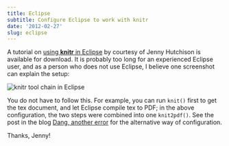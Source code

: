 ```yaml
---
title: Eclipse
subtitle: Configure Eclipse to work with knitr
date: '2012-02-27'
slug: eclipse
---
```


A tutorial on [using **knitr** in Eclipse](https://github.com/yihui/knitr/releases/download/doc/knitr-eclipse.pdf) by courtesy of Jenny Hutchison is available for download. It is probably too long for an experienced Eclipse user, and as a person who does not use Eclipse, I believe one screenshot can explain the setup:

![knitr tool chain in Eclipse](https://db.yihui.org/imgur/00ub1.png)

You do not have to follow this. For example, you can run `knit()` first to get the tex document, and let Eclipse compile tex to PDF; in the above configuration, the two steps were combined into one `knit2pdf()`. See the post in the blog [Dang, another error](http://danganothererror.wordpress.com/2012/04/13/getting-knitr-to-work-with-statet/) for the alternative way of configuration.

Thanks, Jenny!

